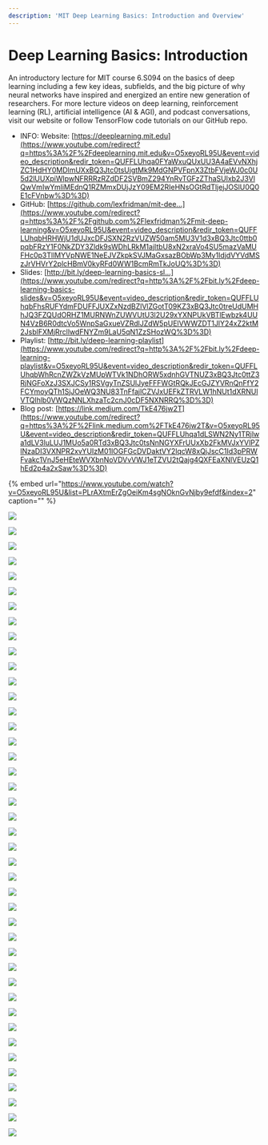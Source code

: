 ```yaml
---
description: 'MIT Deep Learning Basics: Introduction and Overview'
---
```


# Deep Learning Basics: Introduction

An introductory lecture for MIT course 6.S094 on the basics of deep learning including a few key ideas, subfields, and the big picture of why neural networks have inspired and energized an entire new generation of researchers. For more lecture videos on deep learning, reinforcement learning \(RL\), artificial intelligence \(AI & AGI\), and podcast conversations, visit our website or follow TensorFlow code tutorials on our GitHub repo.

* INFO: Website: [https://deeplearning.mit.edu](https://www.youtube.com/redirect?q=https%3A%2F%2Fdeeplearning.mit.edu&v=O5xeyoRL95U&event=video_description&redir_token=QUFFLUhqa0FYaWxuQUxUU3A4aEVvNXhjZC1HdHY0MDlmUXxBQ3Jtc0tsUjgtMk9MdGNPVFpnX3ZtbFVjeWJ0c0U5d2lUUXpiWlpwNFRRRzRZdDF2SVBmZ294YnRvTGFzZThaSUlxb2J3VlQwVmIwYmliMEdnQ1RZMmxDUjJzY09EM2RIeHNsOGtRdTljejJOSlU0Q0E1cFVnbw%3D%3D) 
* GitHub: [https://github.com/lexfridman/mit-dee...](https://www.youtube.com/redirect?q=https%3A%2F%2Fgithub.com%2Flexfridman%2Fmit-deep-learning&v=O5xeyoRL95U&event=video_description&redir_token=QUFFLUhqbHRHWjU1dUJxcDFJSXN2RzVUZW50am5MU3V1d3xBQ3Jtc0ttb0pqbFRzY1F0NkZDY3Zldk9sWDhLRkM1ajltbU8xN2xraVo4SU5mazVaMUFHc0p3TllMYVpNWE1NeEJVZkpkSVJMaGxsazBObWp3My1IdjdVYVdMSzJrVHVrY2plcHBmV0kyRFd0WW1BcmRmTkJoUQ%3D%3D) 
* Slides: [http://bit.ly/deep-learning-basics-sl...](https://www.youtube.com/redirect?q=http%3A%2F%2Fbit.ly%2Fdeep-learning-basics-slides&v=O5xeyoRL95U&event=video_description&redir_token=QUFFLUhqbFhsRUFYdmFDUFFJUXZxNzdBZlVlZGotT09KZ3xBQ3Jtc0treUdUMHhJQ3FZQUdORHZ1MURNWnZUWVUtU3l2U29xYXNPUkVBTlEwbzk4UUN4VzB6R0dtcVo5WnpSaGxueVZRdlJZdW5pUElVWWZDT1JlY24xZ2ktM2JsblFXMjRrcllwdFNYZm9LaU5qN1ZzSHozWQ%3D%3D) 
* Playlist: [http://bit.ly/deep-learning-playlist](https://www.youtube.com/redirect?q=http%3A%2F%2Fbit.ly%2Fdeep-learning-playlist&v=O5xeyoRL95U&event=video_description&redir_token=QUFFLUhqbWhRcnZWZkVzMUpWTVk1NDhORW5xdnhGVTNUZ3xBQ3Jtc0ttZ3RjNGFoXzJ3SXJCSy1RSVgyTnZSUlJyeFFFWGtRQkJEcGJZYVRnQnFfY2FCYmoyQTh1SjJOeWQ3NU83TnFfajlCZVJxUEFkZTRVLW1hNUt1dXRNUlVTQlhlb0VWQzNNLXhzaTc2cnJ0cDF5NXNRRQ%3D%3D) 
* Blog post: [https://link.medium.com/TkE476jw2T](https://www.youtube.com/redirect?q=https%3A%2F%2Flink.medium.com%2FTkE476jw2T&v=O5xeyoRL95U&event=video_description&redir_token=QUFFLUhqa1dLSWN2Ny1TRjlwa1dLV3luLUJ1MUo5a0RTd3xBQ3Jtc0tsNnNGYXFrUUxXb2FkMVJxYVlPZlNzaDI3VXNPR2xvYUIzM01lOGFGcDVDaktVY2lqcW8xQjJscC1Id3pPRWFvakc1VnJ5eHEteWVXbnNoVDVvVWJ1eTZVU2tQajg4QXFEaXNlVEUzQ1hEd2p4a2xSaw%3D%3D)

{% embed url="https://www.youtube.com/watch?v=O5xeyoRL95U&list=PLrAXtmErZgOeiKm4sgNOknGvNjby9efdf&index=2" caption="" %}

![](https://github.com/ykkimhgu/DLIP_doc/tree/b285a6df5d496b0b481f8f4bba36710a4dfd1914/deep-learning-for-perception/images/image%20%2852%29.png)

![](https://github.com/ykkimhgu/DLIP_doc/tree/b285a6df5d496b0b481f8f4bba36710a4dfd1914/deep-learning-for-perception/images/image%20%2869%29.png)

![](https://github.com/ykkimhgu/DLIP_doc/tree/b285a6df5d496b0b481f8f4bba36710a4dfd1914/deep-learning-for-perception/images/image%20%2858%29.png)

![](https://github.com/ykkimhgu/DLIP_doc/tree/b285a6df5d496b0b481f8f4bba36710a4dfd1914/deep-learning-for-perception/images/image%20%2833%29.png)

![](https://github.com/ykkimhgu/DLIP_doc/tree/b285a6df5d496b0b481f8f4bba36710a4dfd1914/deep-learning-for-perception/images/image%20%2831%29.png)

![](https://github.com/ykkimhgu/DLIP_doc/tree/b285a6df5d496b0b481f8f4bba36710a4dfd1914/deep-learning-for-perception/images/image%20%2814%29.png)

![](https://github.com/ykkimhgu/DLIP_doc/tree/b285a6df5d496b0b481f8f4bba36710a4dfd1914/deep-learning-for-perception/images/image%20%2837%29.png)

![](https://github.com/ykkimhgu/DLIP_doc/tree/b285a6df5d496b0b481f8f4bba36710a4dfd1914/deep-learning-for-perception/images/image%20%2873%29.png)

![](https://github.com/ykkimhgu/DLIP_doc/tree/b285a6df5d496b0b481f8f4bba36710a4dfd1914/deep-learning-for-perception/images/image%20%2862%29.png)

![](https://github.com/ykkimhgu/DLIP_doc/tree/b285a6df5d496b0b481f8f4bba36710a4dfd1914/deep-learning-for-perception/images/image%20%2844%29.png)

![](https://github.com/ykkimhgu/DLIP_doc/tree/b285a6df5d496b0b481f8f4bba36710a4dfd1914/deep-learning-for-perception/images/image%20%2872%29.png)

![](https://github.com/ykkimhgu/DLIP_doc/tree/b285a6df5d496b0b481f8f4bba36710a4dfd1914/deep-learning-for-perception/images/image%20%2813%29.png)

![](https://github.com/ykkimhgu/DLIP_doc/tree/b285a6df5d496b0b481f8f4bba36710a4dfd1914/deep-learning-for-perception/images/image%20%2866%29.png)

![](https://github.com/ykkimhgu/DLIP_doc/tree/b285a6df5d496b0b481f8f4bba36710a4dfd1914/deep-learning-for-perception/images/image%20%2826%29.png)

![](https://github.com/ykkimhgu/DLIP_doc/tree/b285a6df5d496b0b481f8f4bba36710a4dfd1914/deep-learning-for-perception/images/image%20%2842%29.png)

![](https://github.com/ykkimhgu/DLIP_doc/tree/b285a6df5d496b0b481f8f4bba36710a4dfd1914/deep-learning-for-perception/images/image%20%2881%29.png)

![](https://github.com/ykkimhgu/DLIP_doc/tree/b285a6df5d496b0b481f8f4bba36710a4dfd1914/deep-learning-for-perception/images/image%20%2892%29.png)

![](https://github.com/ykkimhgu/DLIP_doc/tree/b285a6df5d496b0b481f8f4bba36710a4dfd1914/deep-learning-for-perception/images/image%20%2887%29.png)

![](https://github.com/ykkimhgu/DLIP_doc/tree/b285a6df5d496b0b481f8f4bba36710a4dfd1914/deep-learning-for-perception/images/image%20%2851%29.png)

![](https://github.com/ykkimhgu/DLIP_doc/tree/b285a6df5d496b0b481f8f4bba36710a4dfd1914/deep-learning-for-perception/images/image%20%2817%29.png)

![](https://github.com/ykkimhgu/DLIP_doc/tree/b285a6df5d496b0b481f8f4bba36710a4dfd1914/deep-learning-for-perception/images/image%20%2870%29.png)

![](https://github.com/ykkimhgu/DLIP_doc/tree/b285a6df5d496b0b481f8f4bba36710a4dfd1914/deep-learning-for-perception/images/image%20%2879%29.png)

![](https://github.com/ykkimhgu/DLIP_doc/tree/b285a6df5d496b0b481f8f4bba36710a4dfd1914/deep-learning-for-perception/images/image%20%2855%29.png)

![](https://github.com/ykkimhgu/DLIP_doc/tree/b285a6df5d496b0b481f8f4bba36710a4dfd1914/deep-learning-for-perception/images/image%20%2884%29.png)

![](https://github.com/ykkimhgu/DLIP_doc/tree/b285a6df5d496b0b481f8f4bba36710a4dfd1914/deep-learning-for-perception/images/image%20%2875%29.png)

![](https://github.com/ykkimhgu/DLIP_doc/tree/b285a6df5d496b0b481f8f4bba36710a4dfd1914/deep-learning-for-perception/images/image%20%2836%29.png)

![](https://github.com/ykkimhgu/DLIP_doc/tree/b285a6df5d496b0b481f8f4bba36710a4dfd1914/deep-learning-for-perception/images/image%20%2818%29.png)

![](https://github.com/ykkimhgu/DLIP_doc/tree/b285a6df5d496b0b481f8f4bba36710a4dfd1914/deep-learning-for-perception/images/image%20%2834%29.png)

![](https://github.com/ykkimhgu/DLIP_doc/tree/b285a6df5d496b0b481f8f4bba36710a4dfd1914/deep-learning-for-perception/images/image%20%2853%29.png)

![](https://github.com/ykkimhgu/DLIP_doc/tree/b285a6df5d496b0b481f8f4bba36710a4dfd1914/deep-learning-for-perception/images/image%20%2876%29.png)

![](https://github.com/ykkimhgu/DLIP_doc/tree/b285a6df5d496b0b481f8f4bba36710a4dfd1914/deep-learning-for-perception/images/image%20%2893%29.png)

![](https://github.com/ykkimhgu/DLIP_doc/tree/b285a6df5d496b0b481f8f4bba36710a4dfd1914/deep-learning-for-perception/images/image%20%2840%29.png)

![](https://github.com/ykkimhgu/DLIP_doc/tree/b285a6df5d496b0b481f8f4bba36710a4dfd1914/deep-learning-for-perception/images/image%20%2843%29.png)

![](https://github.com/ykkimhgu/DLIP_doc/tree/b285a6df5d496b0b481f8f4bba36710a4dfd1914/deep-learning-for-perception/images/image%20%2825%29.png)

![](https://github.com/ykkimhgu/DLIP_doc/tree/b285a6df5d496b0b481f8f4bba36710a4dfd1914/deep-learning-for-perception/images/image%20%2827%29.png)

![](https://github.com/ykkimhgu/DLIP_doc/tree/b285a6df5d496b0b481f8f4bba36710a4dfd1914/deep-learning-for-perception/images/image%20%2888%29.png)

![](https://github.com/ykkimhgu/DLIP_doc/tree/b285a6df5d496b0b481f8f4bba36710a4dfd1914/deep-learning-for-perception/images/image%20%2820%29.png)

![](https://github.com/ykkimhgu/DLIP_doc/tree/b285a6df5d496b0b481f8f4bba36710a4dfd1914/deep-learning-for-perception/images/image%20%2835%29.png)

![](https://github.com/ykkimhgu/DLIP_doc/tree/b285a6df5d496b0b481f8f4bba36710a4dfd1914/deep-learning-for-perception/images/image%20%2863%29.png)

![](https://github.com/ykkimhgu/DLIP_doc/tree/b285a6df5d496b0b481f8f4bba36710a4dfd1914/deep-learning-for-perception/images/image%20%2822%29.png)

![](https://github.com/ykkimhgu/DLIP_doc/tree/b285a6df5d496b0b481f8f4bba36710a4dfd1914/deep-learning-for-perception/images/image%20%2838%29.png)

![](https://github.com/ykkimhgu/DLIP_doc/tree/b285a6df5d496b0b481f8f4bba36710a4dfd1914/deep-learning-for-perception/images/image%20%2889%29.png)

